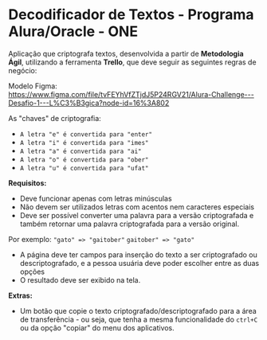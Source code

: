 # Decodificador de Textos - Programa Alura/Oracle - ONE

Aplicação que criptografa textos, desenvolvida a partir de **Metodologia Ágil**, utilizando a ferramenta **Trello**, que deve seguir as seguintes regras de negócio:

Modelo Figma: https://www.figma.com/file/tvFEYhVfZTjdJ5P24RGV21/Alura-Challenge---Desafio-1---L%C3%B3gica?node-id=16%3A802

As "chaves" de criptografia:
- `A letra "e" é convertida para "enter"`
- `A letra "i" é convertida para "imes"`
- `A letra "a" é convertida para "ai"`
- `A letra "o" é convertida para "ober"`
- `A letra "u" é convertida para "ufat"`

**Requisitos:**
- Deve funcionar apenas com letras minúsculas
- Não devem ser utilizados letras com acentos nem caracteres especiais
- Deve ser possível converter uma palavra para a versão criptografada e também retornar uma palavra criptografada para a versão original. 

Por exemplo:
`"gato" => "gaitober"`
`gaitober" => "gato"`

- A página deve ter campos para inserção do texto a ser criptografado ou descriptografado, e a pessoa usuária deve poder escolher entre as duas opções
- O resultado deve ser exibido na tela.

**Extras:**
- Um botão que copie o texto criptografado/descriptografado para a área de transferência - ou seja, que tenha a mesma funcionalidade do `ctrl+C` ou da opção "copiar" do menu dos aplicativos.

